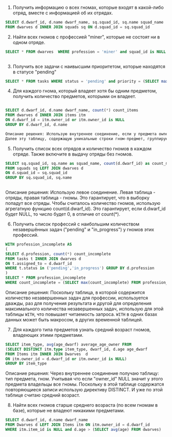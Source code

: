 1. Получить информацию о всех гномах, которые входят в какой-либо отряд, вместе с информацией об их отрядах.

``` sql
SELECT d.dwarf_id, d.name dwarf_name, sq.squad_id, sq.name squad_name 
FROM dwarves d INNER JOIN squads sq ON d.squad_id = sq.squad_id
```



2. Найти всех гномов с профессией "miner", которые не состоят ни в одном отряде.
 ```sql
 SELECT * FROM dwarves  WHERE profession = 'miner' and squad_id is NULL
   
   ```

3. Получить все задачи с наивысшим приоритетом, которые находятся в статусе "pending"
``` sql
SELECT * FROM tasks WHERE status = 'pending' and priority = (SELECT max(priority) FROM tasks)

```

4. Для каждого гнома, который владеет хотя бы одним предметом, получить количество предметов, которыми он владеет.
``` sql

SELECT d.dwarf_id, d.name dwarf_name, count(*) count_items 
FROM dwarves d INNER JOIN items itm 
ON d.dwarf_id = itm.owner_id or itm.owner_id is NULL 
GROUP BY d.dwarf_id, d.name

Описание решения: Использую внутреннее соединение, если у предмета owner_id NULL, это значит, что им владеют все гномы. 
Далее эту таблицу, содержащую уникальные строки гном-предмет, группирую по гномам и считаю количество строк.

```

5. Получить список всех отрядов и количество гномов в каждом отряде. Также включите в выдачу отряды без гномов.
 ``` sql 
 SELECT sq.squad_id, sq.name as squad_name, count(d.dwarf_id) as count_members 
 FROM squads sq LEFT JOIN dwarves d 
 ON d.squad_id = sq.squad_id
 GROUP BY sq.squad_id, sq.name
   
   ```
Описание решения: Использую левое соединение. Левая таблица - отряды, правая таблица - гномы. Это гарантирует, что в выборку попадут все отряды. Чтобы считалось количество гномов, использую агрегатную функцию count(d.dwarf_id). 
Это гарантирует, если d.dwarf_id будет NULL, то число будет 0, в отличие от count(*).


6. Получить список профессий с наибольшим количеством незавершённых задач ("pending" и "in_progress") у гномов этих профессий.

``` sql
WITH profession_incomplete AS
(
SELECT d.profession, count(*) count_incomplete 
FROM tasks t INNER JOIN dwarves d 
ON t.assigned_to = d.dwarf_id  
WHERE t.status in ('pending','in_progress') GROUP BY d.profession
)
SELECT * FROM profession_incomplete 
WHERE count_incomplete = (SELECT max(count_incomplete) FROM profession_incomplete)
```

Описание решения: Поскольку таблица, в которой содержится количество незавершенных задач для профессии, используется дважды, раз для получения результата и другой для определения максимального количества незавершенных задач, использую для этой таблицы `WITH`, что повышает читаемость запроса. `WITH`  в одних базах данных может быть макросом, в других
временной таблицей.


7. Для каждого типа предметов узнать средний возраст гномов, владеющих этими предметами.

```sql
SELECT item_type, avg(age_dwarf) average_age_owner FROM 
(SELECT DISTINCT itm.type item_type, dwarf_id, d.age age_dwarf 
FROM Items itm INNER JOIN Dwarves  d 
ON itm.owner_id = d.dwarf_id or itm.owner_id is NULL) 
GROUP BY item_type  
``` 

Описание решения: Через внутреннее соединение получаю таблицу: тип предмета, гном. Учитывая что если "owner_id" NULL значит у этого предмета владельцы все гномы.  Поскольку в этой таблице содержатся повторяющиеся записи использую директиву DISTINCT. И уже по этой таблице считаю средний возраст. 

8. Найти всех гномов старше среднего возраста (по всем гномам в базе), которые не владеют никакими предметами.

```sql
SELECT d.dwarf_id, d.name dwarf_name 
FROM Dwarves d LEFT JOIN Items itm ON itm.owner_id = d.dwarf_id 
WHERE itm.item_id is NULL and d.age > (SELECT avg(age) FROM dwarves)   
```